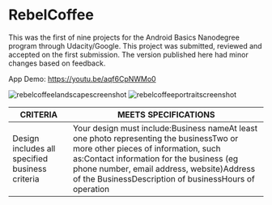 # RebelCoffee

This was the first of nine projects for the Android Basics Nanodegree program through Udacity/Google. This project was submitted, reviewed and accepted on the first submission. The version published here had minor changes based on feedback.

App Demo: https://youtu.be/aqf6CpNWMo0 


![rebelcoffeelandscapescreenshot](https://user-images.githubusercontent.com/29842242/39832491-52e08484-5395-11e8-851a-ce0aac5448e2.png)
![rebelcoffeeportraitscreenshot](https://user-images.githubusercontent.com/29842242/39832500-56d8337a-5395-11e8-8ce3-1057364b890e.png)


CRITERIA | MEETS SPECIFICATIONS
-- | --
Design includes all specified business criteria | Your design must include:Business nameAt least one photo representing the businessTwo or more other pieces of information, such as:Contact information for the business (eg phone number, email address, website)Address of the BusinessDescription of businessHours of operation

